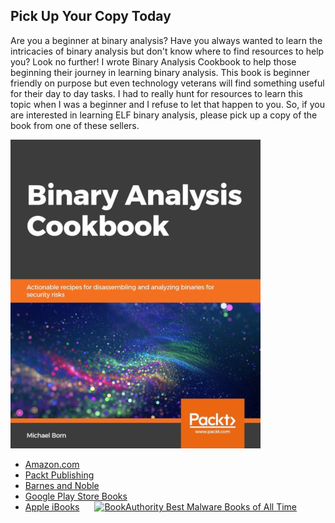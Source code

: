 ## Pick Up Your Copy Today
Are you a beginner at binary analysis? Have you always wanted to learn the intricacies of binary analysis but don't know where to find resources to help you? Look no further! I wrote Binary Analysis Cookbook to help those beginning their journey in learning binary analysis. This book is beginner friendly on purpose but even technology veterans will find something useful for their day to day tasks. I had to really hunt for resources to learn this topic when I was a beginner and I refuse to let that happen to you. So, if you are interested in learning ELF binary analysis, please pick up a copy of the book from one of these sellers. 

![BAC](images/bac-cover-small.jpeg)

* [Amazon.com](https://www.amazon.com/Binary-Analysis-Cookbook-Actionable-disassembling/dp/1789807603/ref=asc_df_1789807603/?tag=hyprod-20&linkCode=df0&hvadid=385558156731&hvpos=1o1&hvnetw=g&hvrand=4489947837441001572&hvpone=&hvptwo=&hvqmt=&hvdev=c&hvdvcmdl=&hvlocint=&hvlocphy=9024587&hvtargid=pla-825215733305&psc=1&tag=&ref=&adgrpid=78303889346&hvpone=&hvptwo=&hvadid=385558156731&hvpos=1o1&hvnetw=g&hvrand=4489947837441001572&hvqmt=&hvdev=c&hvdvcmdl=&hvlocint=&hvlocphy=9024587&hvtargid=pla-825215733305)
* [Packt Publishing](https://packtpub.com/security/binary-analysis-cookbook)
* [Barnes and Noble](https://www.barnesandnoble.com/w/binary-analysis-cookbook-michael-born/1133738442?ean=9781789807608)
* [Google Play Store Books](https://play.google.com/store/books/details/Michael_Born_Binary_Analysis_Cookbook?id=OlqxDwAAQBAJ&hl=en_US)
* [Apple iBooks](https://books.apple.com/us/book/binary-analysis-cookbook/id1480468422)
<a class="ba-award" href="https://bookauthority.org/books/best-malware-books?t=13yufl&s=award&book=1789807603" target="_blank" style="margin:20px; outline:0"><img src="https://award.bookauthority.org/best-malware-books.png?b=1789807603&c=1&v=6&w=200" style="width:200px; height:183px; border:0" alt="BookAuthority Best Malware Books of All Time"/></a>

